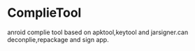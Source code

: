 # ComplieTool
anroid complie tool based on apktool,keytool and jarsigner.can deconplie,repackage and sign app.
